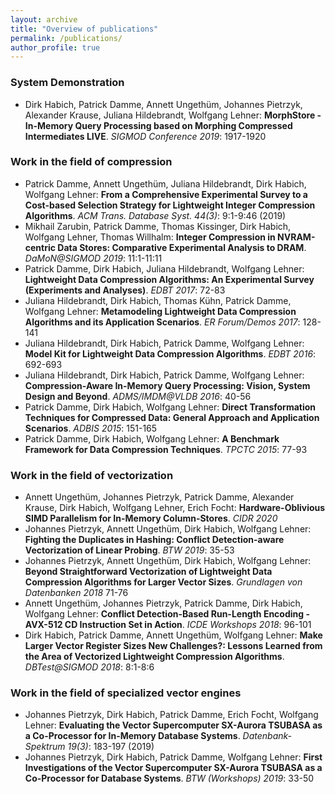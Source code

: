 ```yaml
---
layout: archive
title: "Overview of publications"
permalink: /publications/
author_profile: true
---
```


### System Demonstration
* Dirk Habich, Patrick Damme, Annett Ungethüm, Johannes Pietrzyk, Alexander Krause, Juliana Hildebrandt, Wolfgang Lehner: **MorphStore - In-Memory Query Processing based on Morphing Compressed Intermediates LIVE**. _SIGMOD Conference 2019_: 1917-1920

### Work in the field of compression
* Patrick Damme, Annett Ungethüm, Juliana Hildebrandt, Dirk Habich, Wolfgang Lehner: **From a Comprehensive Experimental Survey to a Cost-based Selection Strategy for Lightweight Integer Compression Algorithms**. _ACM Trans. Database Syst. 44(3)_: 9:1-9:46 (2019)
* Mikhail Zarubin, Patrick Damme, Thomas Kissinger, Dirk Habich, Wolfgang Lehner, Thomas Willhalm: **Integer Compression in NVRAM-centric Data Stores: Comparative Experimental Analysis to DRAM**. _DaMoN@SIGMOD 2019_: 11:1-11:11
* Patrick Damme, Dirk Habich, Juliana Hildebrandt, Wolfgang Lehner: **Lightweight Data Compression Algorithms: An Experimental Survey (Experiments and Analyses)**. _EDBT 2017_: 72-83
* Juliana Hildebrandt, Dirk Habich, Thomas Kühn, Patrick Damme, Wolfgang Lehner: **Metamodeling Lightweight Data Compression Algorithms and its Application Scenarios**. _ER Forum/Demos 2017_: 128-141
* Juliana Hildebrandt, Dirk Habich, Patrick Damme, Wolfgang Lehner: **Model Kit for Lightweight Data Compression Algorithms**. _EDBT 2016_: 692-693
* Juliana Hildebrandt, Dirk Habich, Patrick Damme, Wolfgang Lehner: **Compression-Aware In-Memory Query Processing: Vision, System Design and Beyond**. _ADMS/IMDM@VLDB 2016_: 40-56
* Patrick Damme, Dirk Habich, Wolfgang Lehner: **Direct Transformation Techniques for Compressed Data: General Approach and Application Scenarios**. _ADBIS 2015_: 151-165
* Patrick Damme, Dirk Habich, Wolfgang Lehner: **A Benchmark Framework for Data Compression Techniques**. _TPCTC 2015_: 77-93





### Work in the field of vectorization
* Annett Ungethüm, Johannes Pietrzyk, Patrick Damme, Alexander Krause, Dirk Habich, Wolfgang Lehner, Erich Focht: **Hardware-Oblivious SIMD Parallelism for In-Memory Column-Stores**. _CIDR 2020_
* Johannes Pietrzyk, Annett Ungethüm, Dirk Habich, Wolfgang Lehner: **Fighting the Duplicates in Hashing: Conflict Detection-aware Vectorization of Linear Probing**. _BTW 2019_: 35-53
* Johannes Pietrzyk, Annett Ungethüm, Dirk Habich, Wolfgang Lehner: **Beyond Straightforward Vectorization of Lightweight Data Compression Algorithms for Larger Vector Sizes**. _Grundlagen von Datenbanken 2018_ 71-76
* Annett Ungethüm, Johannes Pietrzyk, Patrick Damme, Dirk Habich, Wolfgang Lehner: **Conflict Detection-Based Run-Length Encoding - AVX-512 CD Instruction Set in Action**. _ICDE Workshops 2018_: 96-101
* Dirk Habich, Patrick Damme, Annett Ungethüm, Wolfgang Lehner: **Make Larger Vector Register Sizes New Challenges?: Lessons Learned from the Area of Vectorized Lightweight Compression Algorithms**. _DBTest@SIGMOD 2018_: 8:1-8:6


### Work in the field of specialized vector engines
* Johannes Pietrzyk, Dirk Habich, Patrick Damme, Erich Focht, Wolfgang Lehner: **Evaluating the Vector Supercomputer SX-Aurora TSUBASA as a Co-Processor for In-Memory Database Systems**. _Datenbank-Spektrum 19(3)_: 183-197 (2019)
* Johannes Pietrzyk, Dirk Habich, Patrick Damme, Wolfgang Lehner: **First Investigations of the Vector Supercomputer SX-Aurora TSUBASA as a Co-Processor for Database Systems**. _BTW (Workshops) 2019_: 33-50


